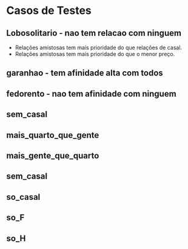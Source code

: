 # Casos de Testes

## Lobosolitario - nao tem relacao com ninguem
- Relações amistosas tem mais prioridade do que relações de casal.
- Relações amistosas tem mais prioridade do que o menor preço.

## garanhao - tem afinidade alta com todos

## fedorento - nao tem afinidade com ninguem

## sem_casal

## mais_quarto_que_gente

## mais_gente_que_quarto

## sem_casal

## so_casal

## so_F

## so_H